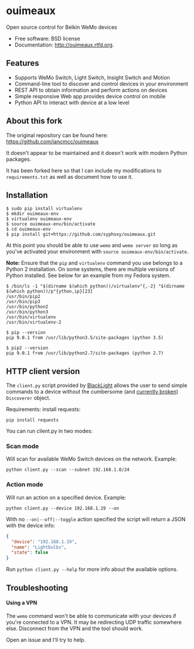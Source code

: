 # ouimeaux

Open source control for Belkin WeMo devices

* Free software: BSD license
* Documentation: http://ouimeaux.rtfd.org.

## Features

* Supports WeMo Switch, Light Switch, Insight Switch and Motion
* Command-line tool to discover and control devices in your environment
* REST API to obtain information and perform actions on devices
* Simple responsive Web app provides device control on mobile
* Python API to interact with device at a low level

## About this fork

The original repository can be found here: https://github.com/iancmcc/ouimeaux

It doesn't appear to be maintained and it doesn't work with modern Python
packages.

It has been forked here so that I can include my modifications to
`requirements.txt` as well as document how to use it.

## Installation

```
$ sudo pip install virtualenv
$ mkdir ouimeaux-env
$ virtualenv ouimeaux-env
$ source ouimeaux-env/bin/activate
$ cd ouimeaux-env
$ pip install git+https://github.com/syphoxy/ouimeaux.git
```

At this point you should be able to use `wemo` and `wemo server` so long as
you've activated your environment with `source ouimeaux-env/bin/activate`.

**Note:** Ensure that the `pip` and `virtualenv` command you use belongs to a
Python 2 installation. On some systems, there are multiple versions of Python
installed. See below for an example from my Fedora system.

```
$ /bin/ls -1 "$(dirname $(which python))/virtualenv"{,-2} "$(dirname $(which python))/p"{ython,ip}[23]
/usr/bin/pip2
/usr/bin/pip3
/usr/bin/python2
/usr/bin/python3
/usr/bin/virtualenv
/usr/bin/virtualenv-2

$ pip --version
pip 9.0.1 from /usr/lib/python3.5/site-packages (python 3.5)

$ pip2 --version
pip 9.0.1 from /usr/lib/python2.7/site-packages (python 2.7)
```

## HTTP client version

The `client.py` script provided by [BlackLight](https://github.com/BlackLight)
allows the user to send simple commands to a device without the cumbersome
(and [currently broken](https://github.com/iancmcc/ouimeaux/issues/193)) `Discoverer`
object.

Requirements: install requests:

```
pip install requests
```

You can run client.py in two modes:

### Scan mode

Will scan for available WeMo Switch devices on the network. Example:

```
python client.py --scan --subnet 192.168.1.0/24
```

### Action mode

Will run an action on a specified device. Example:

```
python client.py --device 192.168.1.19 --on
```

With no `--on|--off|--toggle` action specified the script will return a JSON
with the device info:

```json
{
  "device": "192.168.1.19",
  "name": "Lightbulbs",
  "state": false
}
```

Run `python client.py --help` for more info about the available options.

## Troubleshooting

#### Using a VPN 
The `wemo` command won't be able to communicate with your devices if you're connected to a VPN. It may be redirecting UDP traffic somewhere else. Disconnect from the VPN and the tool should work.

Open an issue and I'll try to help.
